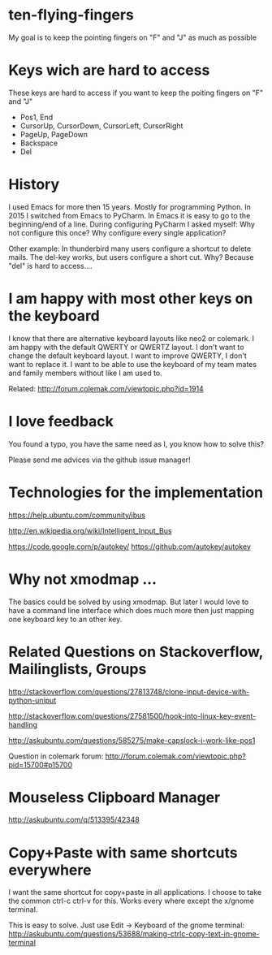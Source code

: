 # ten-flying-fingers
My goal is to keep the pointing fingers on "F" and "J" as much as possible

# Keys wich are hard to access

These keys are hard to access if you want to keep the poiting fingers on "F" and "J"

- Pos1, End
- CursorUp, CursorDown, CursorLeft, CursorRight
- PageUp, PageDown
- Backspace
- Del

# History
I used Emacs for more then 15 years. Mostly for programming Python. In 2015 I switched from Emacs to PyCharm. In Emacs it is easy to go to the beginning/end of a line. During configuring PyCharm I asked myself: Why not configure this once? Why configure every single application?

Other example: In thunderbird many users configure a shortcut to delete mails. The del-key works, but users configure a short cut. Why? Because "del" is hard to access....

# I am happy with most other keys on the keyboard

I know that there are alternative keyboard layouts like neo2 or colemark. I am happy with the default QWERTY or QWERTZ layout. I don't want to change the default keyboard layout. I want to improve QWERTY, I don't want to replace it. I want to be able to use the keyboard of my team mates and family members without like I am used to.

Related: http://forum.colemak.com/viewtopic.php?id=1914


# I love feedback

You found a typo, you have the same need as I, you know how to solve this?

Please send me advices via the github issue manager!

# Technologies for the implementation

https://help.ubuntu.com/community/ibus

http://en.wikipedia.org/wiki/Intelligent_Input_Bus

https://code.google.com/p/autokey/  https://github.com/autokey/autokey

# Why not xmodmap ...

The basics could be solved by using xmodmap. But later I would love to have a command line interface which does much more then just mapping one keyboard key to an other key.

# Related Questions on Stackoverflow, Mailinglists, Groups

http://stackoverflow.com/questions/27813748/clone-input-device-with-python-uniput

http://stackoverflow.com/questions/27581500/hook-into-linux-key-event-handling

http://askubuntu.com/questions/585275/make-capslock-j-work-like-pos1

Question in colemark forum:
http://forum.colemak.com/viewtopic.php?pid=15700#p15700


# Mouseless Clipboard Manager
http://askubuntu.com/q/513395/42348

# Copy+Paste with same shortcuts everywhere
I want the same shortcut for copy+paste in all applications. I choose to take the common ctrl-c ctrl-v for this. Works every where except the x/gnome terminal.

This is easy to solve. Just use Edit -> Keyboard of the gnome terminal: http://askubuntu.com/questions/53688/making-ctrlc-copy-text-in-gnome-terminal

